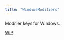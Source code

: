 ```yaml
---
title: "WindowsModifiers"
---
```


Modifier keys for Windows.

[WIP](https://github.com/guidepup/guidepup/compare/feat/nvda-support).
